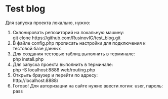 # Test blog
<p>Для запуска проекта локально, нужно:<br>
<ol>
<li>Склонировать репозиторий на локальную машину:<br>
git clone https://github.com/RusinovIG/test_blog.git
<li>В файле config.php прописать настройки для подключения к тестовой базе данных
<li>Для создания тестовых таблиц выполнить в терминале:<br>
php install.php
<li>Для запуска проекта выполнить в терминале:<br>
php -S localhost:8888 web/routing.php
<li>Открыть браузер и перейти по адресу:<br>
http://localhost:8888/
<li>Готово! Для авторизации на сайте нужно ввести логин: user, пароль: pass
</ol>
<p>
